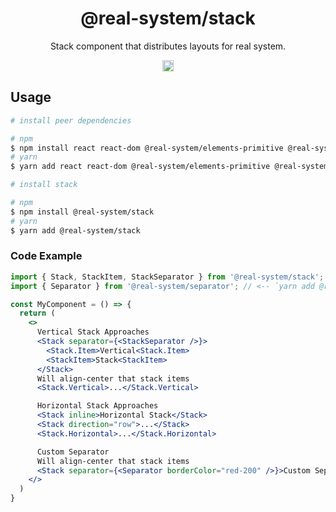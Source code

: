 <h1 align="center">@real-system/stack</h1>
<p align="center">Stack component that distributes layouts for real system.</p>
<p align="center">
<a href="https://www.npmjs.com/package/@real-system/stack"><img src="https://badgen.net/npm/v/@real-system/stack?label=&icon=npm&color=blue" alt="npm version" height="18"/></a>
</p>

## Usage

```bash
# install peer dependencies

# npm
$ npm install react react-dom @real-system/elements-primitive @real-system/styled-library @real-system/utils-library
# yarn
$ yarn add react react-dom @real-system/elements-primitive @real-system/styled-library @real-system/utils-library

# install stack

# npm
$ npm install @real-system/stack
# yarn
$ yarn add @real-system/stack
```

### Code Example

```jsx
import { Stack, StackItem, StackSeparator } from '@real-system/stack';
import { Separator } from '@real-system/separator'; // <-- `yarn add @real-system/separator`

const MyComponent = () => {
  return (
    <>
      Vertical Stack Approaches
      <Stack separator={<StackSeparator />}>
        <Stack.Item>Vertical<Stack.Item>
        <StackItem>Stack<StackItem>
      </Stack>
      Will align-center that stack items
      <Stack.Vertical>...</Stack.Vertical>

      Horizontal Stack Approaches
      <Stack inline>Horizontal Stack</Stack>
      <Stack direction="row">...</Stack>
      <Stack.Horizontal>...</Stack.Horizontal>

      Custom Separator
      Will align-center that stack items
      <Stack separator={<Separator borderColor="red-200" />}>Custom Separator</Stack>
    </>
  )
}

```
